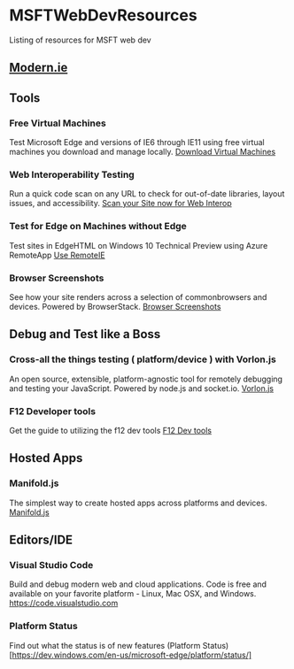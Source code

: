 # MSFTWebDevResources
Listing of resources for MSFT web dev

## [Modern.ie](http://modern.ie)
## Tools
### Free Virtual Machines
Test Microsoft Edge and versions of IE6 through IE11 using free virtual machines you download and manage locally.
[Download Virtual Machines](https://dev.windows.com/en-us/microsoft-edge/tools/vms/windows/)

### Web Interoperability Testing
Run a quick code scan on any URL to check for out-of-date libraries, layout issues, and accessibility.
[Scan your Site now for Web Interop](https://dev.windows.com/en-us/microsoft-edge/tools/staticscan/)


### Test for Edge on Machines without Edge
Test sites in EdgeHTML on Windows 10 Technical Preview using Azure RemoteApp
[Use RemoteIE](https://dev.windows.com/en-us/microsoft-edge/tools/remote/)

### Browser Screenshots
See how your site renders across a selection of commonbrowsers and devices. Powered by BrowserStack.
[Browser Screenshots](https://dev.windows.com/en-us/microsoft-edge/tools/screenshots/)

## Debug and Test like a Boss
### Cross-all the things testing ( platform/device ) with Vorlon.js
An open source, extensible, platform-agnostic tool for remotely debugging and testing your JavaScript. Powered by node.js and socket.io.
[Vorlon.js](http://vorlonjs.com/)

### F12 Developer tools
Get the guide to utilizing the f12 dev tools
[F12 Dev tools](https://dev.windows.com/en-us/microsoft-edge/platform/documentation/f12-devtools-guide/)


## Hosted Apps
### Manifold.js
The simplest way to create hosted apps across platforms and devices.
[Manifold.js](http://manifoldjs.com/)

## Editors/IDE
### Visual Studio Code 
Build and debug modern web and cloud applications. Code is free and available on your favorite platform - Linux, Mac OSX, and Windows.
https://code.visualstudio.com

### Platform Status
Find out what the status is of new features 
(Platform Status) [https://dev.windows.com/en-us/microsoft-edge/platform/status/]










